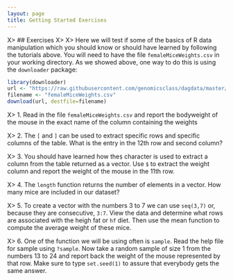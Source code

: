 ```yaml
---
layout: page
title: Getting Started Exercises
---
```


X> ## Exercises
X>
X> Here we will test if some of the basics of R data manipulation which you should know or should have learned by following the tutorials above. You will need to have the file `femaleMiceWeights.csv` in your working directory. As we showed above, one way to do this is using the `downloader` package:


```r
library(downloader) 
url <- "https://raw.githubusercontent.com/genomicsclass/dagdata/master/inst/extdata/femaleMiceWeights.csv"
filename <- "femaleMiceWeights.csv" 
download(url, destfile=filename)
```

X> 1. Read in the file `femaleMiceWeights.csv` and report the bodyweight of the mouse in the exact name of the column containing the weights



X> 2. The `[` and `]` can be used to extract specific rows and specific columns of the table.  What is the entry in the 12th row and second column?



X> 3. You should have learned how the`$` character is used to extract a column from the table returned as a vector. Use `$` to extract the weight column and report the weight of the mouse in the 11th row.



X> 4. The `length` function returns the number of elements in a vector. How many mice are included in our dataset?



X> 5. To create a vector with the numbers 3 to 7 we can use `seq(3,7)` or, because they are consecutive, `3:7`. View the data and determine what rows are associated with the heigh fat or `hf` diet. Then use the mean function to compute the average weight of these mice.




X> 6. One of the function we will be using often is `sample`. Read the help file for sample using `?sample`. Now take a random sample of size 1 from the numbers 13 to 24 and report back the weight of the mouse represented by that row. Make sure to type `set.seed(1)` to assure that everybody gets the same answer.



  
